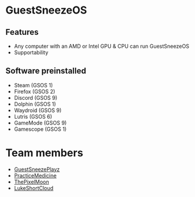 # GuestSneezeOS
## Features
* Any computer with an AMD or Intel GPU & CPU can run GuestSneezeOS
* Supportability
## Software preinstalled
* Steam (GSOS 1)
* Firefox (GSOS 2)
* Discord (GSOS 9)
* Dolphin (GSOS 1)
* Waydroid (GSOS 9)
* Lutris (GSOS 6)
* GameMode (GSOS 9)
* Gamescope (GSOS 1)

# Team members
- [GuestSneezePlayz](https://github.com/GuestSneezeOSDev)
- [PracticeMedicine](https://github.com/PracticeMedicine03)
- [ThePixelMoon](https://github.com/ThePixelMoon)
- [LukeShortCloud](https://github.com/LukeShortCloud)
